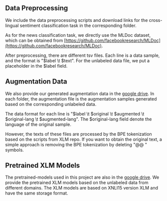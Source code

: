 ## Data Preprocessing

We include the data preprocessing scripts and download links for the cross-lingual sentiment classification task in the corresponding folder.

As for the news classification task, we directly use the MLDoc dataset, which can be obtained from [https://github.com/facebookresearch/MLDoc](https://github.com/facebookresearch/MLDoc).

After preprocessing, there are different tsv files. Each line is a data sample, and the format is "$label \t $text". For the unlabeled data file, we put a placeholder in the $label field.

## Augmentation Data

We also provide our generated augmentation data in the [google drive](https://drive.google.com/open?id=13Z9v9n4r7ieVT3wD41dhyQkOJyU7atcB). In each folder, the augmentation file is the augmentation samples generated based on the corresponding unlabeled data. 

The data format for each line is "$label \t $original \t $augmented \t $original-lang \t $augmented-lang". The $original-lang field denote the language of the original sample. 

However, the texts of these files are processed by the BPE tokenization based on the scripts from XLM repo. If you want to obtain the original text, a simple approach is removing the BPE tokenization by deleting "@@ " symbols.

## Pretrained XLM Models

The pretrained-models used in this project are also in the [google drive](https://drive.google.com/open?id=1Sc7ffqWDSQEc66FMT24We7jkpp6ysn5l). We provide the pretrained XLM models based on the unlabeled data from different domains. The XLM models are based on XNLI15 version XLM and have the same storage format. 
